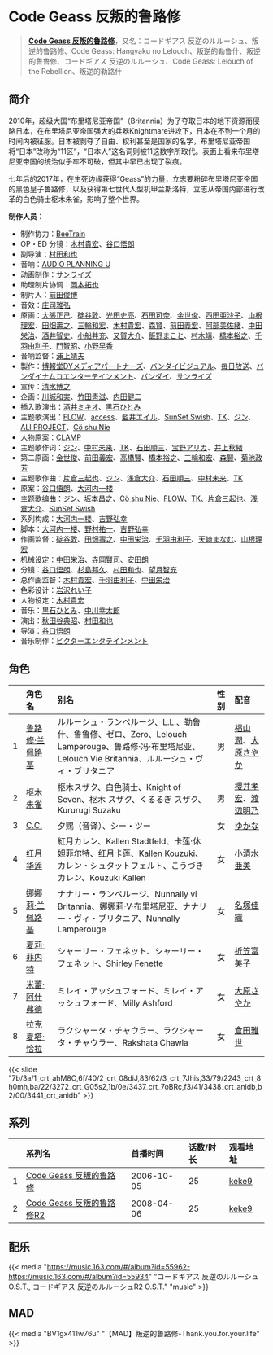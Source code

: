 # Code Geass 反叛的鲁路修


> <u>**[Code Geass 反叛的鲁路修](https://bgm.tv/subject/793)**</u>，又名：コードギアス 反逆のルルーシュ、叛逆的鲁路修、Code Geass: Hangyaku no Lelouch、叛逆的勒鲁什、叛逆的鲁鲁修、コードギアス 反逆のルルーシュ、Code Geass: Lelouch of the Rebellion、叛逆的勒路什

## 简介

2010年，超级大国“布里塔尼亚帝国”（Britannia）为了夺取日本的地下资源而侵略日本，在布里塔尼亚帝国强大的兵器Knightmare进攻下，日本在不到一个月的时间内被征服。日本被剥夺了自由、权利甚至是国家的名字，布里塔尼亚帝国将“日本”改称为“11区”，“日本人”这名词则被11这数字所取代。表面上看来布里塔尼亚帝国的统治似乎牢不可破，但其中早已出现了裂痕。

七年后的2017年，在生死边缘获得“Geass”的力量，立志要粉碎布里塔尼亚帝国的黑色皇子鲁路修，以及获得第七世代人型机甲兰斯洛特，立志从帝国内部进行改革的白色骑士枢木朱雀，影响了整个世界。

**制作人员：**
- 制作协力：[BeeTrain](https://bgm.tv/person/6346)
- OP・ED 分镜：[木村貴宏](https://bgm.tv/person/419)、[谷口悟朗](https://bgm.tv/person/185)
- 副导演：[村田和也](https://bgm.tv/person/2682)
- 音响：[AUDIO PLANNING U](https://bgm.tv/person/3395)
- 动画制作：[サンライズ](https://bgm.tv/person/189)
- 助理制片协调：[岡本拓也](https://bgm.tv/person/55721)
- 制片人：[前田俊博](https://bgm.tv/person/5774)
- 音效：[庄司雅弘](https://bgm.tv/person/19152)
- 原画：[大張正己](https://bgm.tv/person/257)、[碇谷敦](https://bgm.tv/person/12343)、[光田史亮](https://bgm.tv/person/12286)、[石田可奈](https://bgm.tv/person/6886)、[金世俊](https://bgm.tv/person/12519)、[西田亜沙子](https://bgm.tv/person/620)、[山根理宏](https://bgm.tv/person/6058)、[田畑壽之](https://bgm.tv/person/13809)、[三輪和宏](https://bgm.tv/person/11562)、[木村貴宏](https://bgm.tv/person/419)、[森賢](https://bgm.tv/person/12707)、[前田義宏](https://bgm.tv/person/25421)、[阿部美佐緒](https://bgm.tv/person/11377)、[中田栄治](https://bgm.tv/person/11569)、[酒井智史](https://bgm.tv/person/21200)、[小船井充](https://bgm.tv/person/3347)、[又賀大介](https://bgm.tv/person/12346)、[飯野まこと](https://bgm.tv/person/18772)、[村木靖](https://bgm.tv/person/6088)、[橋本裕之](https://bgm.tv/person/13018)、[千羽由利子](https://bgm.tv/person/162)、[門智昭](https://bgm.tv/person/3034)、[小野早香](https://bgm.tv/person/15455)
- 音响监督：[浦上靖夫](https://bgm.tv/person/192)
- 製作：[博報堂DYメディアパートナーズ](https://bgm.tv/person/1800)、[バンダイビジュアル](https://bgm.tv/person/56)、[毎日放送](https://bgm.tv/person/2847)、[バンダイナムコエンターテインメント](https://bgm.tv/person/3502)、[バンダイ](https://bgm.tv/person/18776)、[サンライズ](https://bgm.tv/person/189)
- 宣传：[清水博之](https://bgm.tv/person/30820)
- 企画：[川城和実](https://bgm.tv/person/1130)、[竹田靑滋](https://bgm.tv/person/3653)、[内田健二](https://bgm.tv/person/1129)
- 插入歌演出：[酒井ミキオ](https://bgm.tv/person/9927)、[黒石ひとみ](https://bgm.tv/person/2383)
- 主题歌演出：[FLOW](https://bgm.tv/person/9673)、[access](https://bgm.tv/person/16114)、[藍井エイル](https://bgm.tv/person/7124)、[SunSet Swish](https://bgm.tv/person/16112)、[TK](https://bgm.tv/person/15304)、[ジン](https://bgm.tv/person/16111)、[ALI PROJECT](https://bgm.tv/person/1528)、[Cö shu Nie](https://bgm.tv/person/33491)
- 人物原案：[CLAMP](https://bgm.tv/person/39)
- 主题歌作词：[ジン](https://bgm.tv/person/16111)、[中村未来](https://bgm.tv/person/48651)、[TK](https://bgm.tv/person/15304)、[石田順三](https://bgm.tv/person/16113)、[宝野アリカ](https://bgm.tv/person/6145)、[井上秋緒](https://bgm.tv/person/10395)
- 第二原画：[金世俊](https://bgm.tv/person/12519)、[前田義宏](https://bgm.tv/person/25421)、[高橋賢](https://bgm.tv/person/12196)、[橋本裕之](https://bgm.tv/person/13018)、[三輪和宏](https://bgm.tv/person/11562)、[森賢](https://bgm.tv/person/12707)、[菊池政芳](https://bgm.tv/person/33684)
- 主题歌作曲：[片倉三起也](https://bgm.tv/person/1344)、[ジン](https://bgm.tv/person/16111)、[浅倉大介](https://bgm.tv/person/3250)、[石田順三](https://bgm.tv/person/16113)、[中村未来](https://bgm.tv/person/48651)、[TK](https://bgm.tv/person/15304)
- 原案：[谷口悟朗](https://bgm.tv/person/185)、[大河内一楼](https://bgm.tv/person/389)
- 主题歌编曲：[ジン](https://bgm.tv/person/16111)、[坂本昌之](https://bgm.tv/person/3668)、[Cö shu Nie](https://bgm.tv/person/33491)、[FLOW](https://bgm.tv/person/9673)、[TK](https://bgm.tv/person/15304)、[片倉三起也](https://bgm.tv/person/1344)、[浅倉大介](https://bgm.tv/person/3250)、[SunSet Swish](https://bgm.tv/person/16112)
- 系列构成：[大河内一楼](https://bgm.tv/person/389)、[吉野弘幸](https://bgm.tv/person/1723)
- 脚本：[大河内一楼](https://bgm.tv/person/389)、[野村祐一](https://bgm.tv/person/9240)、[吉野弘幸](https://bgm.tv/person/1723)
- 作画监督：[碇谷敦](https://bgm.tv/person/12343)、[田畑壽之](https://bgm.tv/person/13809)、[中田栄治](https://bgm.tv/person/11569)、[千羽由利子](https://bgm.tv/person/162)、[天﨑まなむ](https://bgm.tv/person/3694)、[山根理宏](https://bgm.tv/person/6058)
- 机械设定：[中田栄治](https://bgm.tv/person/11569)、[寺岡賢司](https://bgm.tv/person/6113)、[安田朗](https://bgm.tv/person/1382)
- 分镜：[谷口悟朗](https://bgm.tv/person/185)、[杉島邦久](https://bgm.tv/person/949)、[村田和也](https://bgm.tv/person/2682)、[望月智充](https://bgm.tv/person/581)
- 总作画监督：[木村貴宏](https://bgm.tv/person/419)、[千羽由利子](https://bgm.tv/person/162)、[中田栄治](https://bgm.tv/person/11569)
- 色彩设计：[岩沢れい子](https://bgm.tv/person/187)
- 人物设定：[木村貴宏](https://bgm.tv/person/419)
- 音乐：[黒石ひとみ](https://bgm.tv/person/2383)、[中川幸太郎](https://bgm.tv/person/846)
- 演出：[秋田谷典昭](https://bgm.tv/person/7549)、[村田和也](https://bgm.tv/person/2682)
- 导演：[谷口悟朗](https://bgm.tv/person/185)
- 音乐制作：[ビクターエンタテインメント](https://bgm.tv/person/41)

## 角色

|     |   角色名   |   别名  | 性别 |  配音  |
|:--- |:------  |:----      |:---  |:--   |
| 1 | [鲁路修·兰佩路基](https://bgm.tv/character/1) | ルルーシュ・ランペルージ、L.L.、勒鲁什、鲁鲁修、ゼロ、Zero、Lelouch Lamperouge、鲁路修·冯·布里塔尼亚、Lelouch Vie Britannia、ルルーシュ・ヴィ・ブリタニア | 男 | [福山潤](https://bgm.tv/person/3818)、[大原さやか](https://bgm.tv/person/3890) |
| 2 | [枢木朱雀](https://bgm.tv/character/2) | 枢木スザク、白色骑士、Knight of Seven、枢木 スザク、くるるぎ スザク、Kururugi Suzaku | 男 | [櫻井孝宏](https://bgm.tv/person/4015)、[渡辺明乃](https://bgm.tv/person/4032) |
| 3 | [C.C.](https://bgm.tv/character/3) | 夕赐（音译）、シー・ツー | 女 | [ゆかな](https://bgm.tv/person/3824) |
| 4 | [红月华莲](https://bgm.tv/character/2243) | 紅月カレン、Kallen Stadtfeld、卡莲·休妲菲尔特、红月卡莲、Kallen Kouzuki、カレン・シュタットフェルト、こうづき カレン、Kouzuki Kallen | 女 | [小清水亜美](https://bgm.tv/person/4474) |
| 5 | [娜娜莉·兰佩路基](https://bgm.tv/character/3272) | ナナリー・ランペルージ、Nunnally vi Britannia、娜娜莉·V·布里塔尼亚、ナナリー・ヴィ・ブリタニア、Nunnally Lamperouge | 女 | [名塚佳織](https://bgm.tv/person/3922) |
| 6 | [夏莉·菲内特](https://bgm.tv/character/3437) | シャーリー・フェネット、シャーリー・フェネット、Shirley Fenette | 女 | [折笠富美子](https://bgm.tv/person/4042) |
| 7 | [米蕾·阿什弗德](https://bgm.tv/character/3438) | ミレイ・アッシュフォード、ミレイ・アッシュフォード、Milly Ashford | 女 | [大原さやか](https://bgm.tv/person/3890) |
| 8 | [拉克夏塔·恰拉](https://bgm.tv/character/3441) | ラクシャータ・チャウラー、ラクシャータ・チャウラー、Rakshata Chawla | 女 | [倉田雅世](https://bgm.tv/person/3957) |

{{< slide "7b/3a/1_crt_ahM8O,6f/40/2_crt_08diJ,83/62/3_crt_7Jhis,33/79/2243_crt_8h0mh,ba/22/3272_crt_G05s2,1b/0e/3437_crt_7oBRc,f3/41/3438_crt_anidb,b2/00/3441_crt_anidb" >}}

## 系列

|     | 系列名                 | 首播时间       | 话数/时长 | 观看地址                                                    |
| :-- | :------------------ | :--------- | :---- | :------------------------------------------------------ |
| 1   |[Code Geass 反叛的鲁路修](https://bgm.tv/subject/793)| 2006-10-05 | 25    | [keke9](https://www.keke9.app/play/22150-4-163634.html) |
| 2   |[Code Geass 反叛的鲁路修R2](https://bgm.tv/subject/8)| 2008-04-06 | 25    | [keke9](https://www.keke9.app/play/22149-4-163609.html) |

## 配乐

{{< media "https://music.163.com/#/album?id=55962-https://music.163.com/#/album?id=55934"
"コードギアス 反逆のルルーシュ O.S.T., コードギアス 反逆のルルーシュR2 O.S.T."
"music" >}}

## MAD

{{< media  "BV1gx411w76u"
"【MAD】叛逆的鲁路修-Thank.you.for.your.life"  >}}
